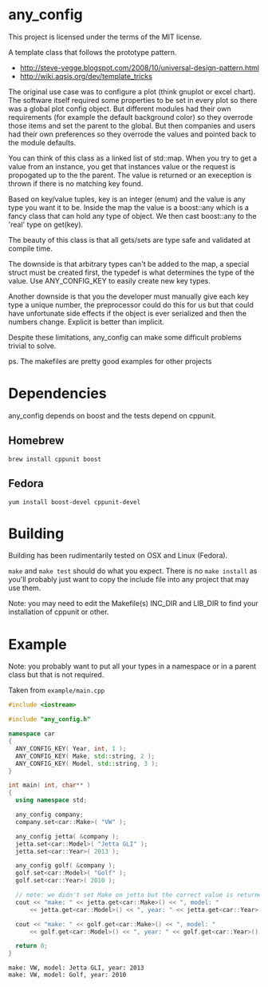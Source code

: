 any_config
=========

This project is licensed under the terms of the MIT license.

A template class that follows the prototype pattern.

* http://steve-yegge.blogspot.com/2008/10/universal-design-pattern.html
* http://wiki.aqsis.org/dev/template_tricks

The original use case was to configure a plot (think gnuplot or excel
chart). The software itself required some properties to be set in every
plot so there was a global plot config object. But different modules
had their own requirements (for example the default background color)
so they overrode those items and set the parent to the global. But then
companies and users had their own preferences so they overrode the
values and pointed back to the module defaults.

You can think of this class as a linked list of std::map. When you try
to get a value from an instance, you get that instances value or the
request is propogated up to the the parent. The value is returned or an
exeception is thrown if there is no matching key found.

Based on key/value tuples, key is an integer (enum) and the value is
any type you want it to be. Inside the map the value is a boost::any
which is a fancy class that can hold any type of object. We then cast
boost::any to the 'real' type on get<type>(key).

The beauty of this class is that all gets/sets are type safe and
validated at compile time.

The downside is that arbitrary types can't be added to the map, a
special struct must be created first, the typedef is what determines the
type of the value. Use ANY_CONFIG_KEY to easily create new key types.

Another downside is that you the developer must manually give each key
type a unique number, the preprocessor could do this for us but that
could have unfortunate side effects if the object is ever serialized and
then the numbers change. Explicit is better than implicit.

Despite these limitations, any_config can make some difficult problems
trivial to solve.

ps. The makefiles are pretty good examples for other projects

Dependencies
============

any_config depends on boost and the tests depend on cppunit.

Homebrew
--------

	brew install cppunit boost

Fedora
------

	yum install boost-devel cppunit-devel


Building
========

Building has been rudimentarily tested on OSX and Linux (Fedora).

`make` and `make test` should do what you expect. There is no `make
install` as you'll probably just want to copy the include file into any
project that may use them.

Note: you may need to edit the Makefile(s) INC_DIR and LIB_DIR to find
your installation of cppunit or other.

Example
=======

Note: you probably want to put all your types in a namespace or in a
parent class but that is not required.

Taken from `example/main.cpp`

```cpp
#include <iostream>

#include "any_config.h"

namespace car
{
  ANY_CONFIG_KEY( Year, int, 1 );
  ANY_CONFIG_KEY( Make, std::string, 2 );
  ANY_CONFIG_KEY( Model, std::string, 3 );
}

int main( int, char** )
{
  using namespace std;

  any_config company;
  company.set<car::Make>( "VW" );

  any_config jetta( &company );
  jetta.set<car::Model>( "Jetta GLI" );
  jetta.set<car::Year>( 2013 );

  any_config golf( &company );
  golf.set<car::Model>( "Golf" );
  golf.set<car::Year>( 2010 );

  // note: we didn't set Make on jetta but the correct value is returned
  cout << "make: " << jetta.get<car::Make>() << ", model: "
      << jetta.get<car::Model>() << ", year: " << jetta.get<car::Year>() << endl;

  cout << "make: " << golf.get<car::Make>() << ", model: "
      << golf.get<car::Model>() << ", year: " << golf.get<car::Year>() << endl;

  return 0;
}
```

```
make: VW, model: Jetta GLI, year: 2013
make: VW, model: Golf, year: 2010
```

